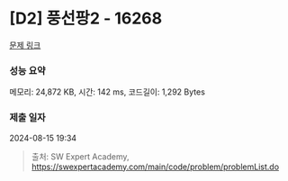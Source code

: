 # [D2] 풍선팡2 - 16268 

[문제 링크](https://swexpertacademy.com/main/code/problem/problemDetail.do?contestProbId=AYYlGU56XOkDFARc) 

### 성능 요약

메모리: 24,872 KB, 시간: 142 ms, 코드길이: 1,292 Bytes

### 제출 일자

2024-08-15 19:34



> 출처: SW Expert Academy, https://swexpertacademy.com/main/code/problem/problemList.do